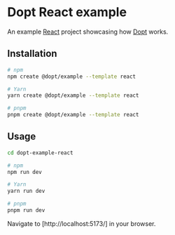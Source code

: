# Dopt React example

An example [React](https://react.dev/) project showcasing how [Dopt](https://www.dopt.com/) works.

## Installation

```sh
# npm
npm create @dopt/example --template react

# Yarn
yarn create @dopt/example --template react

# pnpm
pnpm create @dopt/example --template react
```

## Usage

```sh
cd dopt-example-react

# npm
npm run dev

# Yarn
yarn run dev

# pnpm
pnpm run dev
```

Navigate to [http://localhost:5173/] in your browser.
